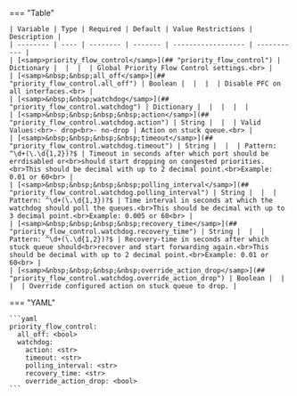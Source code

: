 <!--
  ~ Copyright (c) 2023 Arista Networks, Inc.
  ~ Use of this source code is governed by the Apache License 2.0
  ~ that can be found in the LICENSE file.
  -->
=== "Table"

    | Variable | Type | Required | Default | Value Restrictions | Description |
    | -------- | ---- | -------- | ------- | ------------------ | ----------- |
    | [<samp>priority_flow_control</samp>](## "priority_flow_control") | Dictionary |  |  |  | Global Priority Flow Control settings.<br> |
    | [<samp>&nbsp;&nbsp;all_off</samp>](## "priority_flow_control.all_off") | Boolean |  |  |  | Disable PFC on all interfaces.<br> |
    | [<samp>&nbsp;&nbsp;watchdog</samp>](## "priority_flow_control.watchdog") | Dictionary |  |  |  |  |
    | [<samp>&nbsp;&nbsp;&nbsp;&nbsp;action</samp>](## "priority_flow_control.watchdog.action") | String |  |  | Valid Values:<br>- drop<br>- no-drop | Action on stuck queue.<br> |
    | [<samp>&nbsp;&nbsp;&nbsp;&nbsp;timeout</samp>](## "priority_flow_control.watchdog.timeout") | String |  |  | Pattern: ^\d+(\.\d{1,2})?$ | Timeout in seconds after which port should be errdisabled or<br>should start dropping on congested priorities.<br>This should be decimal with up to 2 decimal point.<br>Example: 0.01 or 60<br> |
    | [<samp>&nbsp;&nbsp;&nbsp;&nbsp;polling_interval</samp>](## "priority_flow_control.watchdog.polling_interval") | String |  |  | Pattern: ^\d+(\.\d{1,3})?$ | Time interval in seconds at which the watchdog should poll the queues.<br>This should be decimal with up to 3 decimal point.<br>Example: 0.005 or 60<br> |
    | [<samp>&nbsp;&nbsp;&nbsp;&nbsp;recovery_time</samp>](## "priority_flow_control.watchdog.recovery_time") | String |  |  | Pattern: ^\d+(\.\d{1,2})?$ | Recovery-time in seconds after which stuck queue should<br>recover and start forwarding again.<br>This should be decimal with up to 2 decimal point.<br>Example: 0.01 or 60<br> |
    | [<samp>&nbsp;&nbsp;&nbsp;&nbsp;override_action_drop</samp>](## "priority_flow_control.watchdog.override_action_drop") | Boolean |  |  |  | Override configured action on stuck queue to drop. |

=== "YAML"

    ```yaml
    priority_flow_control:
      all_off: <bool>
      watchdog:
        action: <str>
        timeout: <str>
        polling_interval: <str>
        recovery_time: <str>
        override_action_drop: <bool>
    ```
